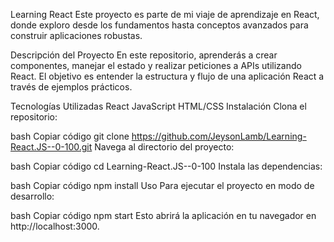 Learning React
Este proyecto es parte de mi viaje de aprendizaje en React, donde exploro desde los fundamentos hasta conceptos avanzados para construir aplicaciones robustas.

Descripción del Proyecto
En este repositorio, aprenderás a crear componentes, manejar el estado y realizar peticiones a APIs utilizando React. El objetivo es entender la estructura y flujo de una aplicación React a través de ejemplos prácticos.

Tecnologías Utilizadas
React
JavaScript
HTML/CSS
Instalación
Clona el repositorio:

bash
Copiar código
git clone https://github.com/JeysonLamb/Learning-React.JS--0-100.git
Navega al directorio del proyecto:

bash
Copiar código
cd Learning-React.JS--0-100
Instala las dependencias:

bash
Copiar código
npm install
Uso
Para ejecutar el proyecto en modo de desarrollo:

bash
Copiar código
npm start
Esto abrirá la aplicación en tu navegador en http://localhost:3000.